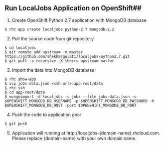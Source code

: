 ## Run LocalJobs Application on OpenShift##

1. Create OpenShift Python 2.7 application with MongoDB database     
```
$ rhc app create localjobs python-2.7 mongodb-2.2
```
2. Pull the source code from git repository
```
$ cd localjobs
$ git remote add upstream -m master https://github.com/shekhargulati/localjobs-python2.7.git
$ git pull -s recursive -X theirs upstream master
```

3. Import the data into MongoDB database
```
$ rhc show-app
$ scp jobs-data.json <ssh url>:app-root/data
$ rhc ssh
$ cd app-root/data
$ mongoimport -d localjobs -c jobs --file jobs-data.json -u $OPENSHIFT_MONGODB_DB_USERNAME -p $OPENSHIFT_MONGODB_DB_PASSWORD -h $OPENSHIFT_MONGODB_DB_HOST -port $OPENSHIFT_MONGODB_DB_PORT
```
4. Push the code to application gear
```
$ git push
```

5. Application will running at http://localjobs-{domain-name}.rhcloud.com. Please replace {domain-name} with your own domain name.

